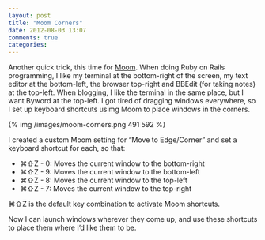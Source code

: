 ```yaml
---
layout: post
title: "Moom Corners"
date: 2012-08-03 13:07
comments: true
categories: 
---
```


Another quick trick, this time for [Moom](http://manytricks.com/moom/). When doing Ruby on Rails programming, I like my terminal at the bottom-right of the screen, my text editor at the bottom-left, the browser top-right and BBEdit (for taking notes) at the top-left. When blogging, I like the terminal in the same place, but I want Byword at the top-left. I got tired of dragging windows everywhere, so I set up keyboard shortcuts usimg Moom to place windows in the corners.

{% img /images/moom-corners.png 491 592 %}

I created a custom Moom setting for “Move to Edge/Corner” and set a keyboard shortcut for each, so that:

* ⌘⇧Z - 0: Moves the current window to the bottom-right
* ⌘⇧Z - 9: Moves the current window to the bottom-left
* ⌘⇧Z - 8: Moves the current window to the top-left
* ⌘⇧Z - 7: Moves the current window to the top-right

⌘⇧Z is the default key combination to activate Moom shortcuts.

Now I can launch windows wherever they come up, and use these shortcuts to place them where I’d like them to be.
